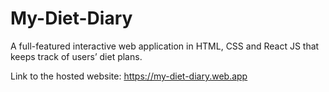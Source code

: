 # My-Diet-Diary
A full-featured interactive web application in HTML, CSS and React JS that keeps track of users’ diet plans.

Link to the hosted website: https://my-diet-diary.web.app

